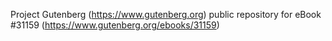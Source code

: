 Project Gutenberg (https://www.gutenberg.org) public repository for eBook #31159 (https://www.gutenberg.org/ebooks/31159)
